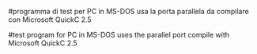 #programma di test per PC in MS-DOS
usa la porta parallela
da compilare con Microsoft QuickC 2.5

#test program for PC in MS-DOS
uses the parallel port
compile with Microsoft QuickC 2.5